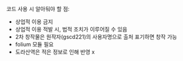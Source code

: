 코드 사용 시 알아둬야 할 점:

* 상업적 이용 금지
* 상업적 이용 적발 시, 법적 조치가 이루어질 수 있음
* 2차 창작물은 원작자(gscd221)의 사용자명으로 출처 표기하면 창작 가능
* folium 모듈 필요
* 도라산역은 적은 정보로 인해 반영 x
